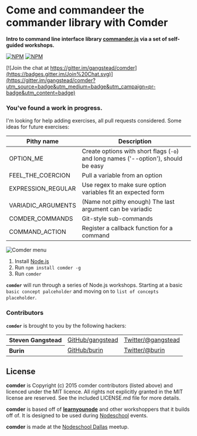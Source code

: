 # Come and commandeer the commander library with Comder
**Intro to command line interface library [commander.js](https://github.com/tj/commander.js) via a set of self-guided workshops.**

[![NPM](https://nodei.co/npm/comder.png?downloads=true&&downloadRank=true&stars=true)](https://nodei.co/npm/comder/) [![NPM](https://nodei.co/npm-dl/comder.png?months=3&height=3)](https://nodei.co/npm/comder/)

[![Join the chat at https://gitter.im/gangstead/comder](https://badges.gitter.im/Join%20Chat.svg)](https://gitter.im/gangstead/comder?utm_source=badge&utm_medium=badge&utm_campaign=pr-badge&utm_content=badge)

### You've found a work in progress.
I'm looking for help adding exercises, all pull requests considered.  Some ideas for future exercises:

Pithy name | Description
---------- | -----------
OPTION_ME | Create options with short flags (`-o`) and long names ('--option'), should be easy
FEEL_THE_COERCION | Pull a variable from an option
EXPRESSION_REGULAR | Use regex to make sure option variables fit an expected form
VARIADIC_ARGUMENTS | (Name not pithy enough) The last argument can be variadic
COMDER_COMMANDS | Git-style sub-commands
COMMAND_ACTION | Register a callback function for a command



![Comder menu](https://raw.github.com/gangstead/comder/master/comder.png)

  1. Install [Node.js](http://nodejs.org/)
  2. Run `npm install comder -g`
  3. Run `comder`


<b><code>comder</code></b> will run through a series of Node.js workshops. Starting at a basic `basic concept palceholder` and moving on to `list of concepts placeholder`.


### Contributors

<b><code>comder</code></b> is brought to you by the following hackers:

<table><tbody>
<tr><th align="left">Steven Gangstead</th><td><a href="https://github.com/gangstead">GitHub/gangstead</a></td><td><a href="http://twitter.com/gangstead">Twitter/@gangstead</a></td></tr>
<tr><th align="left">Burin</th><td><a href="https://github.com/burin">GitHub/burin</a></td><td><a href="http://twitter.com/burin">Twitter/@burin</a></td></tr>
</tbody></table>

## License

**comder** is Copyright (c) 2015 comder contributors (listed above) and licenced under the MIT licence. All rights not explicitly granted in the MIT license are reserved. See the included LICENSE.md file for more details.

**comder** is based off of **[learnyounode](https://github.com/workshopper/learnyounode)** and other workshoppers that it builds off of.  It is designed to be used during [Nodeschool](http://nodeschool.io) events.

**comder** is made at the [Nodeschool Dallas](http://nodeschool.io/dallas/) meetup.
